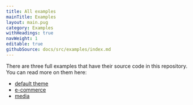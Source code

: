```yaml
---
title: All examples
mainTitle: Examples
layout: main.pug
category: Examples
withHeadings: true
navWeight: 1
editable: true
githubSource: docs/src/examples/index.md
---
```


There are three full examples that have their source code in this repository. You can read more on them here:

- [default theme](examples/default-theme/)
- [e-commerce](examples/e-commerce/)
- [media](examples/media/)
